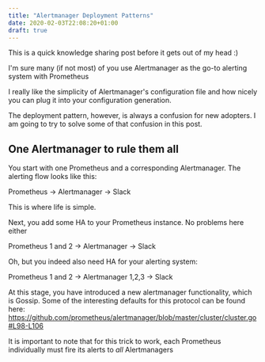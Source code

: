 ```yaml
---
title: "Alertmanager Deployment Patterns"
date: 2020-02-03T22:08:20+01:00
draft: true
---
```


This is a quick knowledge sharing post before it gets out of my head :)

I'm sure many (if not most) of you use Alertmanager as the go-to alerting system with Prometheus

I really like the simplicity of Alertmanager's configuration file and how nicely you can plug it into your configuration generation.

The deployment pattern, however, is always a confusion for new adopters. I am going to try to solve some of that confusion in this post.

## One Alertmanager to rule them all

You start with one Prometheus and a corresponding Alertmanager. The alerting flow looks like this:

Prometheus -> Alertmanager -> Slack

This is where life is simple.

Next, you add some HA to your Prometheus instance. No problems here either

Prometheus 1 and 2 -> Alertmanager -> Slack

Oh, but you indeed also need HA for your alerting system:

Prometheus 1 and 2 -> Alertmanager 1,2,3 -> Slack

At this stage, you have introduced a new alertmanager functionality, which is Gossip. Some of the interesting defaults for this protocol can be found here: https://github.com/prometheus/alertmanager/blob/master/cluster/cluster.go#L98-L106

It is important to note that for this trick to work, each Prometheus individually must fire its alerts to *all* Alertmanagers

